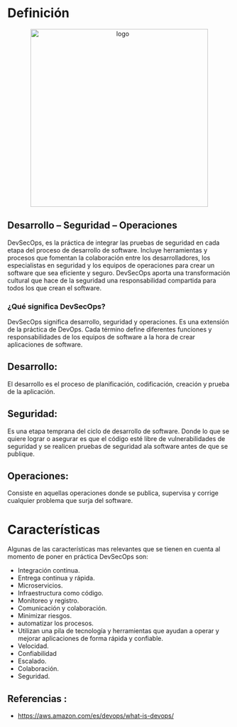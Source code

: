 
# Definición 


<p align="center"><img src="https://github.com/CindyFonck/Devops_23/blob/main/Cindyfonseca/img/dos.png" alt="logo" width="400"/></p>


## Desarrollo – Seguridad – Operaciones

DevSecOps, es la práctica de integrar las pruebas de seguridad en cada etapa del proceso de desarrollo de software. Incluye herramientas y procesos que fomentan la colaboración entre los desarrolladores, los especialistas en seguridad y los equipos de operaciones para crear un software que sea eficiente y seguro. DevSecOps aporta una transformación cultural que hace de la seguridad una responsabilidad compartida para todos los que crean el software.

### **¿Qué significa DevSecOps?**
DevSecOps significa desarrollo, seguridad y operaciones. Es una extensión de la práctica de DevOps. Cada término define diferentes funciones y responsabilidades de los equipos de software a la hora de crear aplicaciones de software.

## **Desarrollo:**
El desarrollo es el proceso de planificación, codificación, creación y prueba de la aplicación.

## **Seguridad:**
Es una etapa temprana del ciclo de desarrollo de software. Donde lo que se quiere lograr o asegurar es que el código esté libre de vulnerabilidades de seguridad y se realicen pruebas de seguridad ala software antes de que se publique. 

## **Operaciones:**
Consiste en aquellas operaciones donde se publica, supervisa y corrige cualquier problema que surja del software.

# Características

Algunas de las características mas relevantes que se tienen en cuenta al momento de poner en práctica DevSecOps son:

<div>
<ul>
<li> Integración continua.</li>
<li> Entrega continua y rápida.</li>
<li> Microservicios.</li>
<li> Infraestructura como código.</li>
<li> Monitoreo y registro.</li>
<li> Comunicación y colaboración.</li>
<li> Minimizar riesgos.</li>
<li> automatizar los procesos.</li>
<li> Utilizan una pila de tecnología y herramientas que ayudan a operar y mejorar aplicaciones de forma rápida y   confiable.</li>
<li> Velocidad.</li>
<li> Confiabilidad</li>
<li> Escalado.</li>	
<li> Colaboración.</li>	
<li> Seguridad.</li>	
</ul>
</div>

## Referencias :

- <https://aws.amazon.com/es/devops/what-is-devops/>



